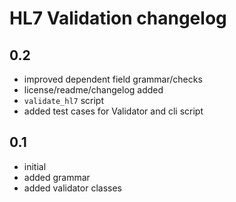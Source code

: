 # HL7 Validation changelog

## 0.2
 * improved dependent field grammar/checks
 * license/readme/changelog added
 * `validate_hl7` script
 * added test cases for Validator and cli script

## 0.1
 * initial
 * added grammar
 * added validator classes
